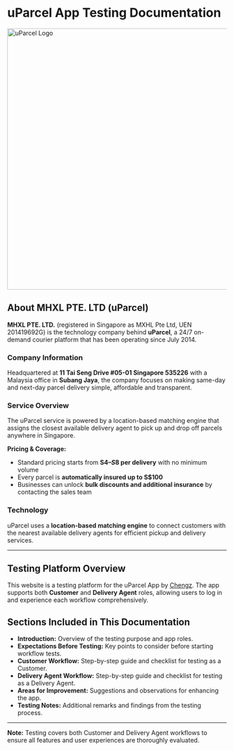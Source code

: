   
# uParcel App Testing Documentation

<img src="https://uparcel.s3.us-west-2.amazonaws.com/uparcel/blog/cover/1696409567.718379_BestDeliveryAppinSingaporepng.png" alt="uParcel Logo" width="600" height="auto">

## About MHXL PTE. LTD (uParcel)

**MHXL PTE. LTD.** (registered in Singapore as MXHL Pte Ltd, UEN 201419692G) is the technology company behind **uParcel**, a 24/7 on-demand courier platform that has been operating since July 2014.

### Company Information

Headquartered at **11 Tai Seng Drive #05-01 Singapore 535226** with a Malaysia office in **Subang Jaya**, the company focuses on making same-day and next-day parcel delivery simple, affordable and transparent.

### Service Overview

The uParcel service is powered by a location-based matching engine that assigns the closest available delivery agent to pick up and drop off parcels anywhere in Singapore.

**Pricing & Coverage:**
- Standard pricing starts from **S$4–S$8 per delivery** with no minimum volume
- Every parcel is **automatically insured up to S$100**
- Businesses can unlock **bulk discounts and additional insurance** by contacting the sales team

### Technology

uParcel uses a **location-based matching engine** to connect customers with the nearest available delivery agents for efficient pickup and delivery services.

---

## Testing Platform Overview

This website is a testing platform for the uParcel App by <u>[Chengz](https://github.com/uparcelchengz)</u>. The app supports both **Customer** and **Delivery Agent** roles, allowing users to log in and experience each workflow comprehensively.

## Sections Included in This Documentation

- **Introduction:** Overview of the testing purpose and app roles.
- **Expectations Before Testing:** Key points to consider before starting workflow tests.
- **Customer Workflow:** Step-by-step guide and checklist for testing as a Customer.
- **Delivery Agent Workflow:** Step-by-step guide and checklist for testing as a Delivery Agent.
- **Areas for Improvement:** Suggestions and observations for enhancing the app.
- **Testing Notes:** Additional remarks and findings from the testing process.

---

**Note:** Testing covers both Customer and Delivery Agent workflows to ensure all features and user experiences are thoroughly evaluated.
